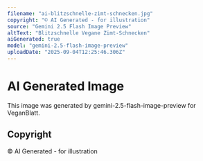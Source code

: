 ```yaml
---
filename: "ai-blitzschnelle-zimt-schnecken.jpg"
copyright: "© AI Generated - for illustration"
source: "Gemini 2.5 Flash Image Preview"
altText: "Blitzschnelle Vegane Zimt-Schnecken"
aiGenerated: true
model: "gemini-2.5-flash-image-preview"
uploadDate: "2025-09-04T12:25:46.306Z"
---
```


# AI Generated Image

This image was generated by gemini-2.5-flash-image-preview for VeganBlatt.

## Copyright
© AI Generated - for illustration
